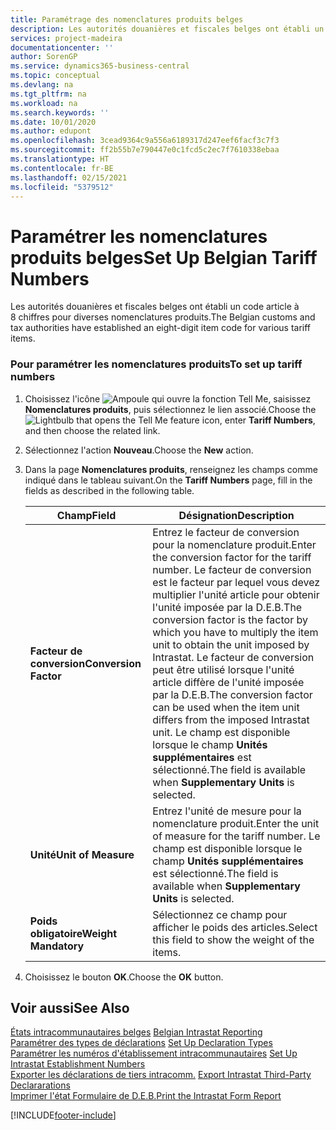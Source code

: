 ```yaml
---
title: Paramétrage des nomenclatures produits belges
description: Les autorités douanières et fiscales belges ont établi un code article à 8 chiffres pour diverses nomenclatures produits.
services: project-madeira
documentationcenter: ''
author: SorenGP
ms.service: dynamics365-business-central
ms.topic: conceptual
ms.devlang: na
ms.tgt_pltfrm: na
ms.workload: na
ms.search.keywords: ''
ms.date: 10/01/2020
ms.author: edupont
ms.openlocfilehash: 3cead9364c9a556a6189317d247eef6facf3c7f3
ms.sourcegitcommit: ff2b55b7e790447e0c1fcd5c2ec7f7610338ebaa
ms.translationtype: HT
ms.contentlocale: fr-BE
ms.lasthandoff: 02/15/2021
ms.locfileid: "5379512"
---
```

# <a name="set-up-belgian-tariff-numbers"></a><span data-ttu-id="01cef-103">Paramétrer les nomenclatures produits belges</span><span class="sxs-lookup"><span data-stu-id="01cef-103">Set Up Belgian Tariff Numbers</span></span>
<span data-ttu-id="01cef-104">Les autorités douanières et fiscales belges ont établi un code article à 8 chiffres pour diverses nomenclatures produits.</span><span class="sxs-lookup"><span data-stu-id="01cef-104">The Belgian customs and tax authorities have established an eight-digit item code for various tariff items.</span></span>  

### <a name="to-set-up-tariff-numbers"></a><span data-ttu-id="01cef-105">Pour paramétrer les nomenclatures produits</span><span class="sxs-lookup"><span data-stu-id="01cef-105">To set up tariff numbers</span></span>  

1.  <span data-ttu-id="01cef-106">Choisissez l'icône ![Ampoule qui ouvre la fonction Tell Me](../../media/ui-search/search_small.png "Dites-moi ce que vous voulez faire"), saisissez **Nomenclatures produits**, puis sélectionnez le lien associé.</span><span class="sxs-lookup"><span data-stu-id="01cef-106">Choose the ![Lightbulb that opens the Tell Me feature](../../media/ui-search/search_small.png "Tell me what you want to do") icon, enter **Tariff Numbers**, and then choose the related link.</span></span>  
2.  <span data-ttu-id="01cef-107">Sélectionnez l'action **Nouveau**.</span><span class="sxs-lookup"><span data-stu-id="01cef-107">Choose the **New** action.</span></span>  
3.  <span data-ttu-id="01cef-108">Dans la page **Nomenclatures produits**, renseignez les champs comme indiqué dans le tableau suivant.</span><span class="sxs-lookup"><span data-stu-id="01cef-108">On the **Tariff Numbers** page, fill in the fields as described in the following table.</span></span>  

    |<span data-ttu-id="01cef-109">Champ</span><span class="sxs-lookup"><span data-stu-id="01cef-109">Field</span></span>|<span data-ttu-id="01cef-110">Désignation</span><span class="sxs-lookup"><span data-stu-id="01cef-110">Description</span></span>|  
    |---------------------------------|---------------------------------------|  
    |<span data-ttu-id="01cef-111">**Facteur de conversion**</span><span class="sxs-lookup"><span data-stu-id="01cef-111">**Conversion Factor**</span></span>|<span data-ttu-id="01cef-112">Entrez le facteur de conversion pour la nomenclature produit.</span><span class="sxs-lookup"><span data-stu-id="01cef-112">Enter the conversion factor for the tariff number.</span></span> <span data-ttu-id="01cef-113">Le facteur de conversion est le facteur par lequel vous devez multiplier l'unité article pour obtenir l'unité imposée par la D.E.B.</span><span class="sxs-lookup"><span data-stu-id="01cef-113">The conversion factor is the factor by which you have to multiply the item unit to obtain the unit imposed by Intrastat.</span></span> <span data-ttu-id="01cef-114">Le facteur de conversion peut être utilisé lorsque l'unité article diffère de l'unité imposée par la D.E.B.</span><span class="sxs-lookup"><span data-stu-id="01cef-114">The conversion factor can be used when the item unit differs from the imposed Intrastat unit.</span></span> <span data-ttu-id="01cef-115">Le champ est disponible lorsque le champ **Unités supplémentaires** est sélectionné.</span><span class="sxs-lookup"><span data-stu-id="01cef-115">The field is available when **Supplementary Units** is selected.</span></span>|  
    |<span data-ttu-id="01cef-116">**Unité**</span><span class="sxs-lookup"><span data-stu-id="01cef-116">**Unit of Measure**</span></span>|<span data-ttu-id="01cef-117">Entrez l'unité de mesure pour la nomenclature produit.</span><span class="sxs-lookup"><span data-stu-id="01cef-117">Enter the unit of measure for the tariff number.</span></span> <span data-ttu-id="01cef-118">Le champ est disponible lorsque le champ **Unités supplémentaires** est sélectionné.</span><span class="sxs-lookup"><span data-stu-id="01cef-118">The field is available when **Supplementary Units** is selected.</span></span>|  
    |<span data-ttu-id="01cef-119">**Poids obligatoire**</span><span class="sxs-lookup"><span data-stu-id="01cef-119">**Weight Mandatory**</span></span>|<span data-ttu-id="01cef-120">Sélectionnez ce champ pour afficher le poids des articles.</span><span class="sxs-lookup"><span data-stu-id="01cef-120">Select this field to show the weight of the items.</span></span>|  

4.  <span data-ttu-id="01cef-121">Choisissez le bouton **OK**.</span><span class="sxs-lookup"><span data-stu-id="01cef-121">Choose the **OK** button.</span></span>  
  
## <a name="see-also"></a><span data-ttu-id="01cef-122">Voir aussi</span><span class="sxs-lookup"><span data-stu-id="01cef-122">See Also</span></span>  
 <span data-ttu-id="01cef-123">[États intracommunautaires belges](belgian-intrastat-reporting.md) </span><span class="sxs-lookup"><span data-stu-id="01cef-123">[Belgian Intrastat Reporting](belgian-intrastat-reporting.md) </span></span>  
 <span data-ttu-id="01cef-124">[Paramétrer des types de déclarations](how-to-set-up-declaration-types.md) </span><span class="sxs-lookup"><span data-stu-id="01cef-124">[Set Up Declaration Types](how-to-set-up-declaration-types.md) </span></span>  
 <span data-ttu-id="01cef-125">[Paramétrer les numéros d'établissement intracommunautaires](how-to-set-up-intrastat-establishment-numbers.md) </span><span class="sxs-lookup"><span data-stu-id="01cef-125">[Set Up Intrastat Establishment Numbers](how-to-set-up-intrastat-establishment-numbers.md) </span></span>  
 <span data-ttu-id="01cef-126">[Exporter les déclarations de tiers intracomm.](how-to-export-intrastat-third-party-declararations.md) </span><span class="sxs-lookup"><span data-stu-id="01cef-126">[Export Intrastat Third-Party Declararations](how-to-export-intrastat-third-party-declararations.md) </span></span>  
 [<span data-ttu-id="01cef-127">Imprimer l'état Formulaire de D.E.B.</span><span class="sxs-lookup"><span data-stu-id="01cef-127">Print the Intrastat Form Report</span></span>](how-to-print-the-intrastat-form-report.md)


[!INCLUDE[footer-include](../../includes/footer-banner.md)]